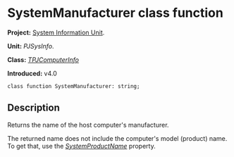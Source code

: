 # SystemManufacturer class function #

**Project:** [System Information Unit](SystemInformationUnit.md).

**Unit:** _PJSysInfo_.

**Class:** _[TPJComputerInfo](TPJComputerInfo.md)_

**Introduced:** v4.0

```
class function SystemManufacturer: string;
```

## Description ##

Returns the name of the host computer's manufacturer.

The returned name does not include the computer's model (product) name. To get that, use the _[SystemProductName](TPJComputerInfoSystemProductName.md)_ property.